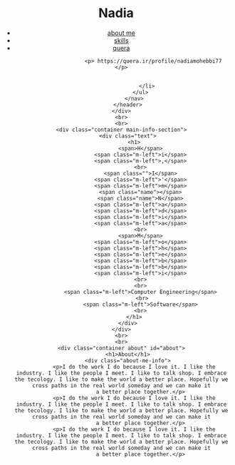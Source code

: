 <html lang="en">

<head>
    <meta charset="utf-8">
    <meta name="viewport" content="width=device-width, initial-scale=1.0">
    <meta http-equiv="X-UA-compatible" content="ie=edge">
    <link rel="stylesheet" href="css/animate.css">
    <link rel="stylesheet" href="css/style.css">
    <title>nadia mohebbi</title>
</head>

<body>
    <div class="container navbar">
        <header>
            <div class="lgo">
                <h1>Nadia</h1>
            </div>
            <nav>
                <ul>
                    <li>
                        <a href="#about">about me</a>
                    </li>
                    <li>
                        <a href="#skills">skills</a>
                    </li>
                    <li>
                        <a href="#work">quera</a>
                        
                        <p> https://quera.ir/profile/nadiamohebbi77 </p>
                            
                       
                    </li>
                </ul>
            </nav>
        </header>
    </div>
    <br>
    <br>
    <div class="container main-info-section">
        <div class="text">
            <h1>
                <span>H</span>
                <span class="m-left">i</span>
                <span class="m-left">,</span>
                <br>
                <span class="">I</span>
                <span class="m-left">'</span>
                <span class="m-left">m</span>
                <span class="name"></span>
                <span class="name">N</span>
                <span class="m-left">a</span>
                <span class="m-left">d</span>
                <span class="m-left">i</span>
                <span class="m-left">a</span>
                <br>
                <span>M</span>
                <span class="m-left">o</span>
                <span class="m-left">h</span>
                <span class="m-left">e</span>
                <span class="m-left">b</span>
                <span class="m-left">b</span>
                <span class="m-left">i</span>
                <br>
                <br>
                <span class="m-left">Computer Engineering</span>
                 <br>
                <span class="m-left">Software</span>
                <br>
            </h1>
        </div>
    </div>
    <br>
    <br>
    <div class="container about" id="about">
        <h1>About</h1>
        <div class="about-me-info">
            <p>I do the work I do because I love it. I like the industry. I like the people I meet. I like to talk shop. I embrace the tecology. I like to make the world a better place. Hopefully we cross paths in the real world someday and we can make it
                a better place together.</p>
            <p>I do the work I do because I love it. I like the industry. I like the people I meet. I like to talk shop. I embrace the tecology. I like to make the world a better place. Hopefully we cross paths in the real world someday and we can make it
                a better place together.</p>
            <p>I do the work I do because I love it. I like the industry. I like the people I meet. I like to talk shop. I embrace the tecology. I like to make the world a better place. Hopefully we cross paths in the real world someday and we can make it
                a better place together.</p>
